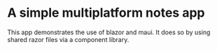 # A simple multiplatform notes app

This app demonstrates the use of blazor and maui.
It does so by using shared razor files via a component library.
